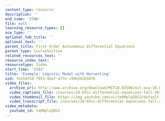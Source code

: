 ```yaml
---
content_type: resource
description: ''
end_time: '2746'
file: null
learning_resource_types: []
ocw_type: ''
optional_tab_title: ''
optional_text: ''
parent_title: First Order Autonomous Differential Equations
parent_type: CourseSection
related_resources_text: ''
resource_index_text: ''
resourcetype: Video
start_time: '2162'
title: 'Example: Logistic Model with Harvesting'
uid: 7e15975d-7953-4ba7-a77e-c9bb342b50f6
video_files:
  archive_url: http://www.archive.org/download/MIT18.03S06/mit-ocw-18.03-lec5-14feb2003-220k_512kb.mp4
  video_captions_file: /courses/18-03sc-differential-equations-fall-2011/9e69b6e147f75b77a30bbac253eb4814_te6Mplq3DCU.vtt
  video_thumbnail_file: https://img.youtube.com/vi/te6Mplq3DCU/default.jpg
  video_transcript_file: /courses/18-03sc-differential-equations-fall-2011/2f90fbaae4c4f8ac977e475651bb77a6_te6Mplq3DCU.pdf
video_metadata:
  youtube_id: te6Mplq3DCU
---
```

